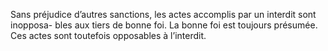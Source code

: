 Sans préjudice d’autres sanctions, les actes accomplis par un interdit sont inopposa-
bles aux tiers de bonne foi.
La bonne foi est toujours présumée.
Ces actes sont toutefois opposables à l’interdit.